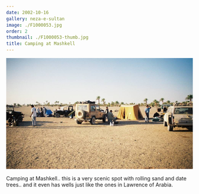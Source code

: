 ```yaml
---
date: 2002-10-16
gallery: neza-e-sultan
image: ./F1000053.jpg
order: 2
thumbnail: ./F1000053-thumb.jpg
title: Camping at Mashkell
---
```


![Camping at Mashkell](./F1000053.jpg)

Camping at Mashkell.. this is a very scenic spot with rolling sand and date trees.. and it even has wells just like the ones in Lawrence of Arabia.